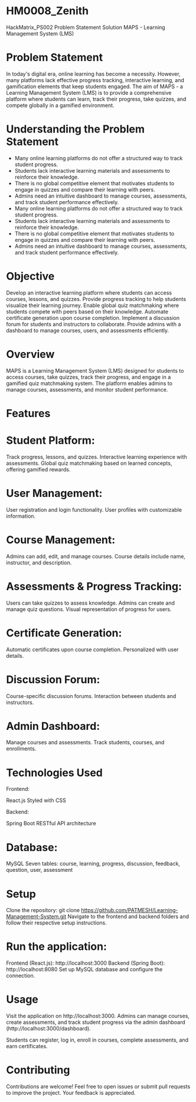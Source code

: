 # HM0008_Zenith
HackMatrix_PS002 Problem Statement Solution
MAPS - Learning Management System (LMS)

# Problem Statement

In today's digital era, online learning has become a necessity. However, many platforms lack effective progress tracking, interactive learning, and gamification elements that keep students engaged. The aim of MAPS - a Learning Management System (LMS) is to provide a comprehensive platform where students can learn, track their progress, take quizzes, and compete globally in a gamified environment.

# Understanding the Problem Statement

* Many online learning platforms do not offer a structured way to track student progress.
* Students lack interactive learning materials and assessments to reinforce their knowledge.
* There is no global competitive element that motivates students to engage in quizzes and compare their learning with peers.
* Admins need an intuitive dashboard to manage courses, assessments, and track student performance effectively.
* Many online learning platforms do not offer a structured way to track student progress.
* Students lack interactive learning materials and assessments to reinforce their knowledge.
* There is no global competitive element that motivates students to engage in quizzes and compare their learning with peers.
* Admins need an intuitive dashboard to manage courses, assessments, and track student performance effectively.
  
# Objective

Develop an interactive learning platform where students can access courses, lessons, and quizzes.
Provide progress tracking to help students visualize their learning journey.
Enable global quiz matchmaking where students compete with peers based on their knowledge.
Automate certificate generation upon course completion.
Implement a discussion forum for students and instructors to collaborate.
Provide admins with a dashboard to manage courses, users, and assessments efficiently.

# Overview

MAPS is a Learning Management System (LMS) designed for students to access courses, take quizzes, track their progress, and engage in a gamified quiz matchmaking system. The platform enables admins to manage courses, assessments, and monitor student performance.

# Features

# Student Platform:

Track progress, lessons, and quizzes.
Interactive learning experience with assessments.
Global quiz matchmaking based on learned concepts, offering gamified rewards.

# User Management:

User registration and login functionality.
User profiles with customizable information.

# Course Management:

Admins can add, edit, and manage courses.
Course details include name, instructor, and description.

# Assessments & Progress Tracking:

Users can take quizzes to assess knowledge.
Admins can create and manage quiz questions.
Visual representation of progress for users.

# Certificate Generation:

Automatic certificates upon course completion.
Personalized with user details.

# Discussion Forum:

Course-specific discussion forums.
Interaction between students and instructors.

# Admin Dashboard:

Manage courses and assessments.
Track students, courses, and enrollments.

# Technologies Used

Frontend:

React.js
Styled with CSS

Backend:

Spring Boot
RESTful API architecture

# Database:

MySQL
Seven tables: course, learning, progress, discussion, feedback, question, user, assessment

# Setup

Clone the repository:
git clone https://github.com/PATMESH/Learning-Management-System.git
Navigate to the frontend and backend folders and follow their respective setup instructions.

# Run the application:

Frontend (React.js): http://localhost:3000
Backend (Spring Boot): http://localhost:8080
Set up MySQL database and configure the connection.

# Usage

Visit the application on http://localhost:3000.
Admins can manage courses, create assessments, and track student progress via the admin dashboard (http://localhost:3000/dashboard).

Students can register, log in, enroll in courses, complete assessments, and earn certificates.

# Contributing

Contributions are welcome! Feel free to open issues or submit pull requests to improve the project. Your feedback is appreciated.
